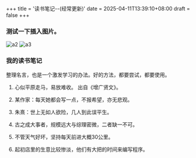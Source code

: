 +++
title = '读书笔记--(经常更新)'
date = 2025-04-11T13:39:10+08:00
draft = false
+++


### 测试一下插入图片。

![a2](/my_hugo_blog/images/a2.jpg)
![a3](/my_hugo_blog/images/a3.jpg)


### 我的读书笔记

整理名言，也是一个激发学习的办法。好的方法，都要尝试，都要使用。


1. 心似平原走马，易放难收。 出自《增广贤文》。
2. 某作家：每天她都会写一点，不报希望，亦无悲观。
3. 朱熹：世上无如人欲险，几人到此误平生。


1. 古之成大事者，规模远大与综理密微，二者缺一不可。
2. 不管天气好坏，坚持每天前进大概30公里。
3. 起初店里的生意比较惨淡，他们有大把的时间来编写程序。

